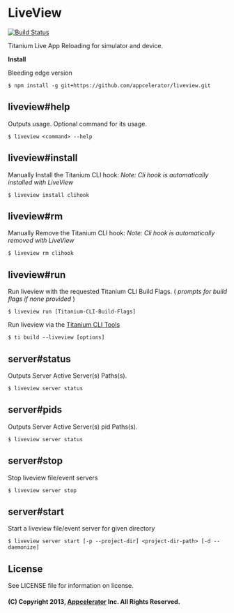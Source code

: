 # LiveView

[![Build Status](https://travis-ci.com/appcelerator/liveview.svg?token=ph6xdReX6PW2XENunBEH&branch=master)](https://travis-ci.com/appcelerator/liveview)

Titanium Live App Reloading for simulator and device.

__Install__

Bleeding edge version

```
$ npm install -g git+https://github.com/appcelerator/liveview.git
```


## liveview#help

Outputs usage. Optional command for its usage.

```
$ liveview <command> --help
```

## liveview#install

Manually Install the Titanium CLI hook:
_Note: Cli hook is automatically installed with LiveView_

```
$ liveview install clihook
```

## liveview#rm

Manually Remove the Titanium CLI hook:
_Note: Cli hook is automatically removed with LiveView_

```
$ liveview rm clihook
```

## liveview#run

Run liveview with the requested Titanium CLI Build Flags.
( _prompts for build flags if none provided_ )

```
$ liveview run [Titanium-CLI-Build-Flags]
```

Run liveview via the [Titanium CLI Tools](https://github.com/appcelerator/titanium)

```
$ ti build --liveview [options]
```


## server#status

Outputs Server Active Server(s) Paths(s).

```
$ liveview server status
```

## server#pids

Outputs Server Active Server(s) pid Paths(s).

```
$ liveview server status
```

## server#stop

Stop liveview file/event servers

```
$ liveview server stop
```

## server#start

Start a liveview file/event server for given directory

```
$ liveview server start [-p --project-dir] <project-dir-path> [-d --daemonize]
```

## License

See LICENSE file for information on license.

#### (C) Copyright 2013, [Appcelerator](http://www.appcelerator.com/) Inc. All Rights Reserved.
